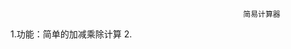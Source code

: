                                                         简易计算器                                                         

1.功能：简单的加减乘除计算
2.
